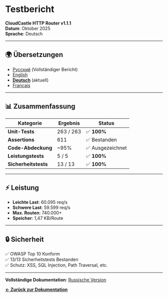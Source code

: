 # Testbericht

**CloudCastle HTTP Router v1.1.1**  
**Datum**: Oktober 2025  
**Sprache**: Deutsch

---

## 🌍 Übersetzungen

- [Русский](../../ru/reports/tests.md) (Vollständiger Bericht)
- [English](../../en/reports/tests.md)
- **[Deutsch](tests.md)** (aktuell)
- [Français](../../fr/reports/tests.md)

---

## 📊 Zusammenfassung

| Kategorie | Ergebnis | Status |
|-----------|----------|--------|
| **Unit-Tests** | 263 / 263 | ✅ **100%** |
| **Assertions** | 611 | ✅ Bestanden |
| **Code-Abdeckung** | ~95% | ✅ Ausgezeichnet |
| **Leistungstests** | 5 / 5 | ✅ **100%** |
| **Sicherheitstests** | 13 / 13 | ✅ **100%** |

---

## ⚡ Leistung

- **Leichte Last**: 60.095 req/s
- **Schwere Last**: 59.599 req/s
- **Max. Routen**: 740.000+
- **Speicher**: 1,47 KB/Route

---

## 🔒 Sicherheit

✅ OWASP Top 10 Konform  
✅ 13/13 Sicherheitstests Bestanden  
✅ Schutz: XSS, SQL Injection, Path Traversal, etc.

---

**Vollständige Dokumentation**: [Russische Version](../../ru/reports/tests.md)

**[← Zurück zur Dokumentation](../../de/documentation/README.md)**

